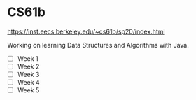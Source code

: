 # CS61b
https://inst.eecs.berkeley.edu/~cs61b/sp20/index.html


Working on learning Data Structures and Algorithms with Java.


- [ ] Week 1
- [ ] Week 2
- [ ] Week 3
- [ ] Week 4
- [ ] Week 5
